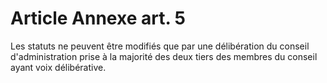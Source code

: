 # Article Annexe art. 5

Les statuts ne peuvent être modifiés que par une délibération du conseil d'administration prise à la majorité des deux tiers des membres du conseil ayant voix délibérative.
